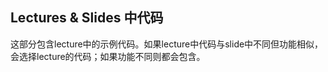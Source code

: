 ## Lectures & Slides 中代码

这部分包含lecture中的示例代码。如果lecture中代码与slide中不同但功能相似，会选择lecture的代码；如果功能不同则都会包含。  
